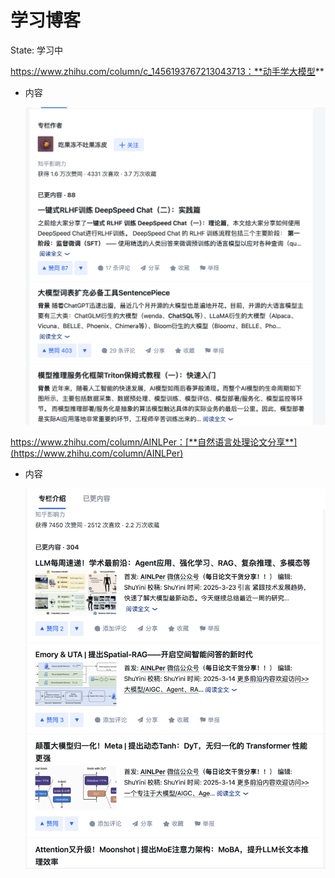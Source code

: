 # 学习博客

State: 学习中

https://www.zhihu.com/column/c_1456193767213043713：**动手学大模型**

- 内容
    
    ![image.png](%E5%AD%A6%E4%B9%A0%E5%8D%9A%E5%AE%A2%201c3e64a5662180c48e5bc91e566fee49/image.png)
    

https://www.zhihu.com/column/AINLPer：[**自然语言处理论文分享**](https://www.zhihu.com/column/AINLPer)

- 内容
    
    ![image.png](%E5%AD%A6%E4%B9%A0%E5%8D%9A%E5%AE%A2%201c3e64a5662180c48e5bc91e566fee49/image%201.png)